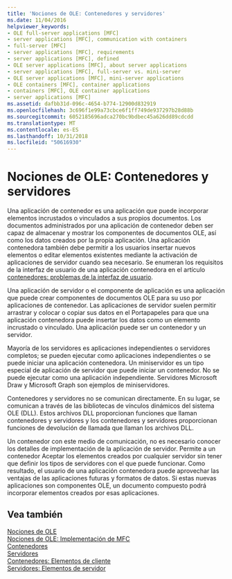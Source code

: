 ```yaml
---
title: 'Nociones de OLE: Contenedores y servidores'
ms.date: 11/04/2016
helpviewer_keywords:
- OLE full-server applications [MFC]
- server applications [MFC], communication with containers
- full-server [MFC]
- server applications [MFC], requirements
- server applications [MFC], defined
- OLE server applications [MFC], about server applications
- server applications [MFC], full-server vs. mini-server
- OLE server applications [MFC], mini-server applications
- OLE containers [MFC], container applications
- containers [MFC], OLE container applications
- server applications [MFC]
ms.assetid: dafbb31d-096c-4654-b774-12900d832919
ms.openlocfilehash: 3c696f1e99a73cbce6f1ff749de937297b28d88b
ms.sourcegitcommit: 6052185696adca270bc9bdbec45a626dd89cdcdd
ms.translationtype: MT
ms.contentlocale: es-ES
ms.lasthandoff: 10/31/2018
ms.locfileid: "50616930"
---
```

# <a name="ole-background-containers-and-servers"></a>Nociones de OLE: Contenedores y servidores

Una aplicación de contenedor es una aplicación que puede incorporar elementos incrustados o vinculados a sus propios documentos. Los documentos administrados por una aplicación de contenedor deben ser capaz de almacenar y mostrar los componentes de documentos OLE, así como los datos creados por la propia aplicación. Una aplicación contenedora también debe permitir a los usuarios insertar nuevos elementos o editar elementos existentes mediante la activación de aplicaciones de servidor cuando sea necesario. Se enumeran los requisitos de la interfaz de usuario de una aplicación contenedora en el artículo [contenedores: problemas de la interfaz de usuario](../mfc/containers-user-interface-issues.md).

Una aplicación de servidor o el componente de aplicación es una aplicación que puede crear componentes de documentos OLE para su uso por aplicaciones de contenedor. Las aplicaciones de servidor suelen permitir arrastrar y colocar o copiar sus datos en el Portapapeles para que una aplicación contenedora puede insertar los datos como un elemento incrustado o vinculado. Una aplicación puede ser un contenedor y un servidor.

Mayoría de los servidores es aplicaciones independientes o servidores completos; se pueden ejecutar como aplicaciones independientes o se puede iniciar una aplicación contenedora. Un miniservidor es un tipo especial de aplicación de servidor que puede iniciar un contenedor. No se puede ejecutar como una aplicación independiente. Servidores Microsoft Draw y Microsoft Graph son ejemplos de miniservidores.

Contenedores y servidores no se comunican directamente. En su lugar, se comunican a través de las bibliotecas de vínculos dinámicos del sistema OLE (DLL). Estos archivos DLL proporcionan funciones que llaman contenedores y servidores y los contenedores y servidores proporcionan funciones de devolución de llamada que llaman los archivos DLL.

Un contenedor con este medio de comunicación, no es necesario conocer los detalles de implementación de la aplicación de servidor. Permite a un contenedor Aceptar los elementos creados por cualquier servidor sin tener que definir los tipos de servidores con el que puede funcionar. Como resultado, el usuario de una aplicación contenedora puede aprovechar las ventajas de las aplicaciones futuras y formatos de datos. Si estas nuevas aplicaciones son componentes OLE, un documento compuesto podrá incorporar elementos creados por esas aplicaciones.

## <a name="see-also"></a>Vea también

[Nociones de OLE](../mfc/ole-background.md)<br/>
[Nociones de OLE: Implementación de MFC](../mfc/ole-background-mfc-implementation.md)<br/>
[Contenedores](../mfc/containers.md)<br/>
[Servidores](../mfc/servers.md)<br/>
[Contenedores: Elementos de cliente](../mfc/containers-client-items.md)<br/>
[Servidores: Elementos de servidor](../mfc/servers-server-items.md)

